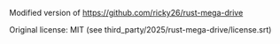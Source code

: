 Modified version of https://github.com/ricky26/rust-mega-drive

Original license: MIT (see third_party/2025/rust-mega-drive/license.srt)
